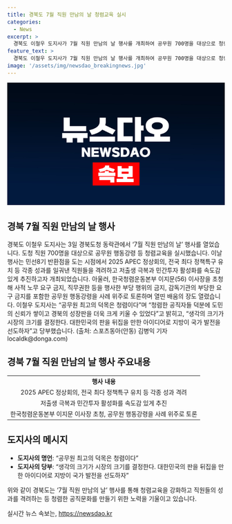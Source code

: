 ```yaml
---
title: 경북도 7월 직원 만남의 날 청렴교육 실시
categories:
  - News
excerpt: >
  경북도 이철우 도지사가 7월 직원 만남의 날 행사를 개최하여 공무원 700명을 대상으로 청렴교육을 실시했다. 이번 행사는 공무원들의 성과를 격려하고 지방의 발전을 촉진하기 위해 열렸으며, 한국청렴운동본부 이지문 이사장을 초청해 공무원 행동강령에 대한 토론도 진행되었다. 이에 대해 이철우 도지사는 청렴한 공직자들의 노력으로 도민의 신뢰가 쌓이고 경북의 성장을 이끌 수 있었다며 공무원들에게 사명감을 당부했다. APEC 정상회의 등 다양한 성과를 이끌어내며 경북의 성장에 기여한 공무원들을 격려하는 행사가 진행되었다.
feature_text: >
  경북도 이철우 도지사가 7월 직원 만남의 날 행사를 개최하여 공무원 700명을 대상으로 청렴교육을 실시했다. 이번 행사는 공무원들의 성과를 격려하고 지방의 발전을 촉진하기 위해 열렸으며, 한국청렴운동본부 이지문 이사장을 초청해 공무원 행동강령에 대한 토론도 진행되었다. 이에 대해 이철우 도지사는 청렴한 공직자들의 노력으로 도민의 신뢰가 쌓이고 경북의 성장을 이끌 수 있었다며 공무원들에게 사명감을 당부했다. APEC 정상회의 등 다양한 성과를 이끌어내며 경북의 성장에 기여한 공무원들을 격려하는 행사가 진행되었다.
image: '/assets/img/newsdao_breakingnews.jpg'
---
```


<p><img src="/assets/img/newsdao_breakingnews.jpg" alt="ontimetimes 속보" /></p>

<h2 data-ke-size="size26">경북 7월 직원 만남의 날 행사</h2>

<p data-ke-size="size16">경북도 이철우 도지사는 3일 경북도청 동락관에서 ‘7월 직원 만남의 날’ 행사를 열었습니다. 도청 직원 700명을 대상으로 공무원 행동강령 등 청렴교육을 실시했습니다. 이날 행사는 민선8기 반환점을 도는 시점에서 2025 APEC 정상회의, 전국 최다 정책특구 유치 등 각종 성과를 일궈낸 직원들을 격려하고 저출생 극복과 민간투자 활성화를 속도감 있게 추진하고자 개최되었습니다. 아울러, 한국청렴운동본부 이지문(56) 이사장을 초청해 사적 노무 요구 금지, 직무권한 등을 행사한 부당 행위의 금지, 감독기관의 부당한 요구 금지를 포함한 공무원 행동강령을 사례 위주로 토론하며 열띤 배움의 장도 열렸습니다. 이철우 도지사는 “공무원 최고의 덕목은 청렴이다”며 “청렴한 공직자들 덕분에 도민의 신뢰가 쌓이고 경북의 성장판을 더욱 크게 키울 수 있었다”고 밝히고, “생각의 크기가 시장의 크기를 결정한다. 대한민국의 판을 뒤집을 만한 아이디어로 지방이 국가 발전을 선도하자”고 당부했습니다. (출처: 스포츠동아(안동) 김병익 기자 localdk@donga.com)</p>

<h2 data-ke-size="size26">경북 7월 직원 만남의 날 행사 주요내용</h2>

<table>
  <tbody>
    <tr>
      <td style="text-align: center; height: 17px;"><b>행사 내용</b></td>
    </tr>
    <tr>
      <td style="text-align: center; height: 17px;">2025 APEC 정상회의, 전국 최다 정책특구 유치 등 각종 성과 격려</td>
    </tr>
    <tr>
      <td style="text-align: center; height: 17px;">저출생 극복과 민간투자 활성화를 속도감 있게 추진</td>
    </tr>
    <tr>
      <td style="text-align: center; height: 17px;">한국청렴운동본부 이지문 이사장 초청, 공무원 행동강령을 사례 위주로 토론</td>
    </tr>
  </tbody>
</table>

<h2 data-ke-size="size26">도지사의 메시지</h2>

<ul>
  <li><b>도지사의 명언</b>: “공무원 최고의 덕목은 청렴이다”</li>
  <li><b>도지사의 당부</b>: “생각의 크기가 시장의 크기를 결정한다. 대한민국의 판을 뒤집을 만한 아이디어로 지방이 국가 발전을 선도하자”</li>
</ul>

<p data-ke-size="size16">위와 같이 경북도는 ‘7월 직원 만남의 날’ 행사를 통해 청렴교육을 강화하고 직원들의 성과를 격려하는 등 청렴한 공직문화를 만들기 위한 노력을 기울이고 있습니다.</p>
실시간 뉴스 속보는, <a href="https://newsdao.kr" rel="dofollow">https://newsdao.kr</a>


